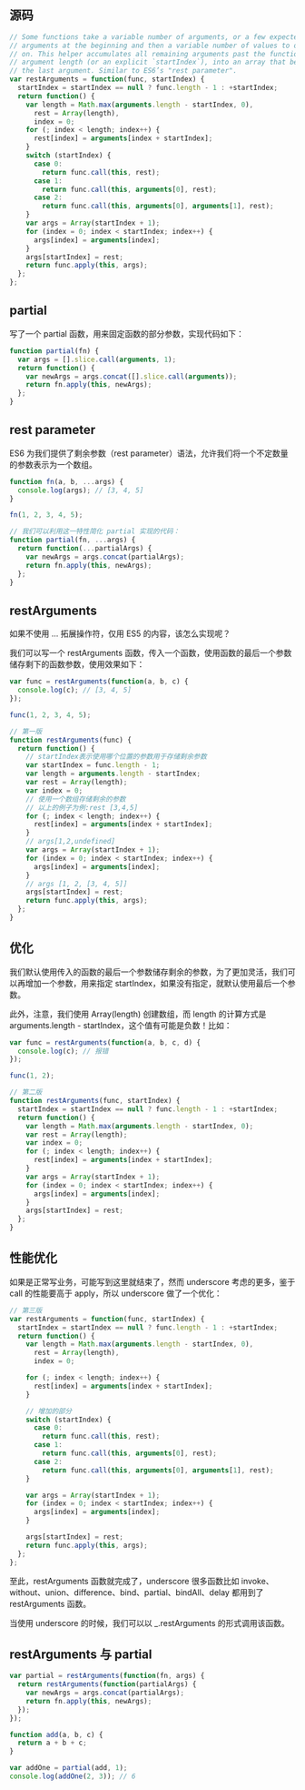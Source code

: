 ## 源码

```js
// Some functions take a variable number of arguments, or a few expected
// arguments at the beginning and then a variable number of values to operate
// on. This helper accumulates all remaining arguments past the function’s
// argument length (or an explicit `startIndex`), into an array that becomes
// the last argument. Similar to ES6’s "rest parameter".
var restArguments = function(func, startIndex) {
  startIndex = startIndex == null ? func.length - 1 : +startIndex;
  return function() {
    var length = Math.max(arguments.length - startIndex, 0),
      rest = Array(length),
      index = 0;
    for (; index < length; index++) {
      rest[index] = arguments[index + startIndex];
    }
    switch (startIndex) {
      case 0:
        return func.call(this, rest);
      case 1:
        return func.call(this, arguments[0], rest);
      case 2:
        return func.call(this, arguments[0], arguments[1], rest);
    }
    var args = Array(startIndex + 1);
    for (index = 0; index < startIndex; index++) {
      args[index] = arguments[index];
    }
    args[startIndex] = rest;
    return func.apply(this, args);
  };
};
```

## partial

写了一个 partial 函数，用来固定函数的部分参数，实现代码如下：

```js
function partial(fn) {
  var args = [].slice.call(arguments, 1);
  return function() {
    var newArgs = args.concat([].slice.call(arguments));
    return fn.apply(this, newArgs);
  };
}
```

## rest parameter

ES6 为我们提供了剩余参数（rest parameter）语法，允许我们将一个不定数量的参数表示为一个数组。

```js
function fn(a, b, ...args) {
  console.log(args); // [3, 4, 5]
}

fn(1, 2, 3, 4, 5);

// 我们可以利用这一特性简化 partial 实现的代码：
function partial(fn, ...args) {
  return function(...partialArgs) {
    var newArgs = args.concat(partialArgs);
    return fn.apply(this, newArgs);
  };
}
```

## restArguments

如果不使用 ... 拓展操作符，仅用 ES5 的内容，该怎么实现呢？

我们可以写一个 restArguments 函数，传入一个函数，使用函数的最后一个参数储存剩下的函数参数，使用效果如下：

```js
var func = restArguments(function(a, b, c) {
  console.log(c); // [3, 4, 5]
});

func(1, 2, 3, 4, 5);
```

```js
// 第一版
function restArguments(func) {
  return function() {
    // startIndex表示使用哪个位置的参数用于存储剩余参数
    var startIndex = func.length - 1;
    var length = arguments.length - startIndex;
    var rest = Array(length);
    var index = 0;
    // 使用一个数组存储剩余的参数
    // 以上的例子为例:rest [3,4,5]
    for (; index < length; index++) {
      rest[index] = arguments[index + startIndex];
    }
    // args[1,2,undefined]
    var args = Array(startIndex + 1);
    for (index = 0; index < startIndex; index++) {
      args[index] = arguments[index];
    }
    // args [1, 2, [3, 4, 5]]
    args[startIndex] = rest;
    return func.apply(this, args);
  };
}
```

## 优化

我们默认使用传入的函数的最后一个参数储存剩余的参数，为了更加灵活，我们可以再增加一个参数，用来指定 startIndex，如果没有指定，就默认使用最后一个参数。

此外，注意，我们使用 Array(length) 创建数组，而 length 的计算方式是 arguments.length - startIndex，这个值有可能是负数！比如：

```js
var func = restArguments(function(a, b, c, d) {
  console.log(c); // 报错
});

func(1, 2);
```

```js
// 第二版
function restArguments(func, startIndex) {
  startIndex = startIndex == null ? func.length - 1 : +startIndex;
  return function() {
    var length = Math.max(arguments.length - startIndex, 0);
    var rest = Array(length);
    var index = 0;
    for (; index < length; index++) {
      rest[index] = arguments[index + startIndex];
    }
    var args = Array(startIndex + 1);
    for (index = 0; index < startIndex; index++) {
      args[index] = arguments[index];
    }
    args[startIndex] = rest;
  };
}
```

## 性能优化

如果是正常写业务，可能写到这里就结束了，然而 underscore 考虑的更多，鉴于 call 的性能要高于 apply，所以 underscore 做了一个优化：

```js
// 第三版
var restArguments = function(func, startIndex) {
  startIndex = startIndex == null ? func.length - 1 : +startIndex;
  return function() {
    var length = Math.max(arguments.length - startIndex, 0),
      rest = Array(length),
      index = 0;

    for (; index < length; index++) {
      rest[index] = arguments[index + startIndex];
    }

    // 增加的部分
    switch (startIndex) {
      case 0:
        return func.call(this, rest);
      case 1:
        return func.call(this, arguments[0], rest);
      case 2:
        return func.call(this, arguments[0], arguments[1], rest);
    }

    var args = Array(startIndex + 1);
    for (index = 0; index < startIndex; index++) {
      args[index] = arguments[index];
    }

    args[startIndex] = rest;
    return func.apply(this, args);
  };
};
```

至此，restArguments 函数就完成了，underscore 很多函数比如 invoke、without、union、difference、bind、partial、bindAll、delay 都用到了 restArguments 函数。

当使用 underscore 的时候，我们可以以 \_.restArguments 的形式调用该函数。

## restArguments 与 partial

```js
var partial = restArguments(function(fn, args) {
  return restArguments(function(partialArgs) {
    var newArgs = args.concat(partialArgs);
    return fn.apply(this, newArgs);
  });
});

function add(a, b, c) {
  return a + b + c;
}

var addOne = partial(add, 1);
console.log(addOne(2, 3)); // 6
```
